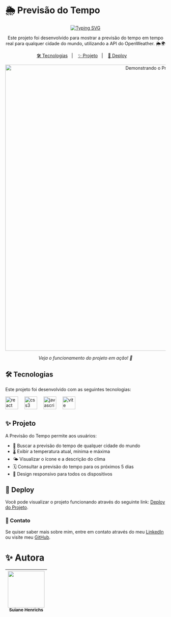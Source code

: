 # 🌦️ Previsão do Tempo

<p align="center">
  <a href="https://git.io/typing-svg">
    <img src="https://readme-typing-svg.demolab.com?font=Fira+Code&pause=1000&color=AD50C0&center=true&vCenter=true&repeat=true&width=435&lines=Previs%C3%A3o+do+Tempo+Interativa+%E2%9C%A8" alt="Typing SVG" />
  </a>
</p>

<p align="center">
  Este projeto foi desenvolvido para mostrar a previsão do tempo em tempo real para qualquer cidade do mundo, utilizando a API do OpenWeather. 🌦️🌍
</p>

<p align="center">
  <a href="#-tecnologias">🛠 Tecnologias</a>&nbsp;&nbsp;&nbsp;|&nbsp;&nbsp;&nbsp;
  <a href="#-projeto">✨ Projeto</a>&nbsp;&nbsp;&nbsp;|&nbsp;&nbsp;&nbsp;
  <a href="#-deploy">🚀 Deploy</a>&nbsp;&nbsp;&nbsp;&nbsp;&nbsp;&nbsp;
</p>

<p align="center">
  <img src="https://github.com/SuianeHenrichs1/previsao-tempo/blob/main/assets/tela.gif" alt="Demonstrando o Projeto" width="900">
</p>

<p align="center">
  <i>Veja o funcionamento do projeto em ação! 🚀</i>
</p>

## 🛠 Tecnologias

Este projeto foi desenvolvido com as seguintes tecnologias:

<div align="left">
  <img src="https://skillicons.dev/icons?i=react" height="40" alt="react logo"  />
  <img width="12" />
  <img src="https://skillicons.dev/icons?i=css" height="40" alt="css3 logo"  />
  <img width="12" />
  <img src="https://skillicons.dev/icons?i=js" height="40" alt="javascript logo"  />
  <img width="12" />
  <img src="https://skillicons.dev/icons?i=vite" height="40" alt="vite logo"  />
</div>

## ✨ Projeto

A Previsão do Tempo permite aos usuários:

- 🌇 Buscar a previsão do tempo de qualquer cidade do mundo
- 🌡️ Exibir a temperatura atual, mínima e máxima
- 🌤️ Visualizar o ícone e a descrição do clima
- 🗓️ Consultar a previsão do tempo para os próximos 5 dias
- 💨 Design responsivo para todos os dispositivos

## 🚀 Deploy

Você pode visualizar o projeto funcionando através do seguinte link: [Deploy do Projeto](https://suianehenrichs1.github.io/previsao-tempo).

### 📩 Contato

Se quiser saber mais sobre mim, entre em contato através do meu [LinkedIn](https://www.linkedin.com/in/suianehenrichs/) ou visite meu [GitHub](https://github.com/SuianeHenrichs1).

# ✨ Autora

| [<img loading="lazy" src="https://github.com/SuianeHenrichs1.png" width=115><br><sub>Suiane Henrichs</sub>](https://github.com/SuianeHenrichs1) |
| :---: |
